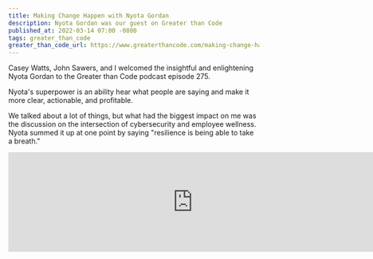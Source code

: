 ```yaml
---
title: Making Change Happen with Nyota Gordan
description: Nyota Gordan was our guest on Greater than Code
published_at: 2022-03-14 07:00 -0800
tags: greater_than_code
greater_than_code_url: https://www.greaterthancode.com/making-change-happen-why-not-you
---
```


Casey Watts, John Sawers, and I welcomed the insightful and enlightening Nyota
Gordan to the Greater than Code podcast episode 275.

Nyota's superpower is an ability hear what people are saying and make it more
clear, actionable, and profitable.

We talked about a lot of things, but what had the biggest impact on me was the
discussion on the intersection of cybersecurity and employee wellness. Nyota
summed it up at one point by saying "resilience is being able to take a breath."

<iframe src="https://player.fireside.fm/v2/nERs6yQ-+CF5WpS5g?theme=dark" width="740" height="200" frameborder="0" scrolling="no"></iframe>

